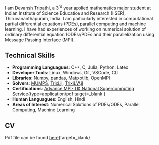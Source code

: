 I am Devansh Tripathi, a $3^{rd}$ year applied mathematics major student at Indian Institute of Science Education and Research (IISER), Thiruvananthapuram, India. I am particularly interested in computational partial differential equations (PDEs), parallel computing and machine learning. I have had experiences of working on numerical solution of ordinary differential equation (ODEs)/PDEs and their parallelization using Message Passing Interface (MPI). 

## Technical Skills
- **Programming Languagues**: C++, C, Julia, Python, Latex  
- **Developer Tools**: Linux, Windows, Git, VSCode, CLI
- **Libraries**: Numpy, pandas, Matplotlib, OpenMPI
- **Solvers**: [MUMPS](https://mumps-solver.org/index.php), [Trixi.jl](https://github.com/trixi-framework/Trixi.jl), [TrixiLW.jl](https://github.com/Arpit-Babbar/TrixiLW.jl)
- **Certifications**: [Advance MPI- UK National Supercomputing Service](assets/advance_mpi_certificate.pdf){type=application/pdf target=_blank }
- **Human Languagues**: English, Hindi
- **Areas of Interest**: Numerical Solutions of PDEs/ODEs, Parallel Computing, Machine Learning

## CV
Pdf file can be found [here](assets/CV_Devansh-1.pdf){target=_blank}